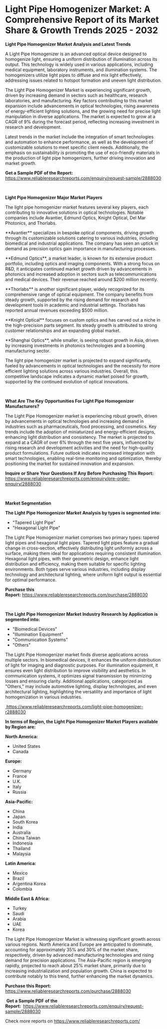 <p><h1>Light Pipe Homogenizer Market: A Comprehensive Report of its Market Share & Growth Trends 2025 - 2032</h1></p><p><strong>Light Pipe Homogenizer Market Analysis and Latest Trends</strong></p>
<p><p>A Light Pipe Homogenizer is an advanced optical device designed to homogenize light, ensuring a uniform distribution of illumination across its output. This technology is widely used in various applications, including medical equipment, laboratory instruments, and illumination systems. The homogenizers utilize light pipes to diffuse and mix light effectively, addressing issues related to hotspot formation and uneven light distribution.</p><p>The Light Pipe Homogenizer Market is experiencing significant growth, driven by increasing demand in sectors such as healthcare, research laboratories, and manufacturing. Key factors contributing to this market expansion include advancements in optical technologies, rising awareness of energy-efficient lighting solutions, and the growing need for precise light manipulation in diverse applications. The market is expected to grow at a CAGR of 9% during the forecast period, reflecting increasing investment in research and development.</p><p>Latest trends in the market include the integration of smart technologies and automation to enhance performance, as well as the development of customizable solutions to meet specific client needs. Additionally, the emphasis on sustainability is promoting the use of eco-friendly materials in the production of light pipe homogenizers, further driving innovation and market growth.</p></p>
<p><strong>Get a Sample PDF of the Report:&nbsp;</strong> <a href="https://www.reliableresearchreports.com/enquiry/request-sample/2888030?utm_campaign=2098&utm_medium=2&utm_source=Github&utm_content=ia&utm_term=14032025&utm_id=light-pipe-homogenizer">https://www.reliableresearchreports.com/enquiry/request-sample/2888030</a></p>
<p>&nbsp;</p>
<p><strong>Light Pipe Homogenizer Major Market Players</strong></p>
<p><p>The light pipe homogenizer market features several key players, each contributing to innovative solutions in optical technologies. Notable companies include Avantier, Edmund Optics, Knight Optical, Del Mar Photonics, and Thorlabs. </p><p>**Avantier** specializes in bespoke optical components, driving growth through its customizable solutions catering to various industries, including biomedical and industrial applications. The company has seen an uptick in demand as precision optics gain importance in manufacturing processes.</p><p>**Edmund Optics**, a market leader, is known for its extensive product portfolio, including optics and imaging components. With a strong focus on R&D, it anticipates continued market growth driven by advancements in photonics and increased adoption in sectors such as telecommunications and medical devices. Their revenue reached around $200 million recently.</p><p>**Thorlabs** is another significant player, widely recognized for its comprehensive range of optical equipment. The company benefits from steady growth, supported by the rising demand for research and development tools in academic and industrial settings. Thorlabs has reported annual revenues exceeding $500 million.</p><p>**Knight Optical** focuses on custom optics and has carved out a niche in the high-precision parts segment. Its steady growth is attributed to strong customer relationships and an expanding global market.</p><p>**Shanghai Optics**, while smaller, is seeing robust growth in Asia, driven by increasing investments in photonics technologies and a booming manufacturing sector. </p><p>The light pipe homogenizer market is projected to expand significantly, fueled by advancements in optical technologies and the necessity for more efficient lighting solutions across various industries. Overall, this competitive landscape indicates a dynamic market poised for growth, supported by the continued evolution of optical innovations.</p></p>
<p>&nbsp;</p>
<p><strong>What Are The Key Opportunities For Light Pipe Homogenizer Manufacturers?</strong></p>
<p><p>The Light Pipe Homogenizer market is experiencing robust growth, driven by advancements in optical technologies and increasing demand in industries such as pharmaceuticals, food processing, and cosmetics. Key trends include the adoption of miniaturized and energy-efficient designs, enhancing light distribution and consistency. The market is projected to expand at a CAGR of over 6% through the next five years, influenced by rising research and development activities and the need for high-quality product formulations. Future outlook indicates increased integration with smart technologies, enabling real-time monitoring and optimization, thereby positioning the market for sustained innovation and expansion.</p></p>
<p><strong>Inquire or Share Your Questions If Any Before Purchasing This Report:</strong> <a href="https://www.reliableresearchreports.com/enquiry/pre-order-enquiry/2888030?utm_campaign=2098&utm_medium=2&utm_source=Github&utm_content=ia&utm_term=14032025&utm_id=light-pipe-homogenizer">https://www.reliableresearchreports.com/enquiry/pre-order-enquiry/2888030</a></p>
<p>&nbsp;</p>
<p><strong>Market Segmentation</strong></p>
<p><strong>The Light Pipe Homogenizer Market Analysis by types is segmented into:</strong></p>
<p><ul><li>"Tapered Light Pipe"</li><li>"Hexagonal Light Pipe"</li></ul></p>
<p><p>The Light Pipe Homogenizer market comprises two primary types: tapered light pipes and hexagonal light pipes. Tapered light pipes feature a gradual change in cross-section, effectively distributing light uniformly across a surface, making them ideal for applications requiring consistent illumination. Hexagonal light pipes, with their geometric design, enhance light distribution and efficiency, making them suitable for specific lighting environments. Both types serve various industries, including display technology and architectural lighting, where uniform light output is essential for optimal performance.</p></p>
<p><strong>Purchase this Report:&nbsp;</strong><a href="https://www.reliableresearchreports.com/purchase/2888030?utm_campaign=2098&utm_medium=2&utm_source=Github&utm_content=ia&utm_term=14032025&utm_id=light-pipe-homogenizer">https://www.reliableresearchreports.com/purchase/2888030</a></p>
<p>&nbsp;</p>
<p><strong>The Light Pipe Homogenizer Market Industry Research by Application is segmented into:</strong></p>
<p><ul><li>"Biomedical Devices"</li><li>"Illumination Equipment"</li><li>"Communication Systems"</li><li>"Others"</li></ul></p>
<p><p>The Light Pipe Homogenizer market finds diverse applications across multiple sectors. In biomedical devices, it enhances the uniform distribution of light for imaging and diagnostic purposes. For illumination equipment, it ensures even light distribution to improve visibility and aesthetics. In communication systems, it optimizes signal transmission by minimizing losses and ensuring clarity. Additional applications, categorized as "Others," may include automotive lighting, display technologies, and even architectural lighting, highlighting the versatility and importance of light homogenization in various industries.</p></p>
<p><a href="https://www.reliableresearchreports.com/light-pipe-homogenizer-r2888030?utm_campaign=2098&utm_medium=2&utm_source=Github&utm_content=ia&utm_term=14032025&utm_id=light-pipe-homogenizer">&nbsp;https://www.reliableresearchreports.com/light-pipe-homogenizer-r2888030</a></p>
<p><strong>In terms of Region, the Light Pipe Homogenizer Market Players available by Region are:</strong></p>
<p>
    <p> <strong> North America: </strong>
        <ul>
            <li>United States</li>
            <li>Canada</li>
        </ul>
        </p> 
    <p> <strong> Europe: </strong>
        <ul>
            <li>Germany</li>
            <li>France</li>
            <li>U.K.</li>
            <li>Italy</li>
            <li>Russia</li>
        </ul>
        </p> 
    <p> <strong> Asia-Pacific: </strong>
        <ul>
            <li>China</li>
            <li>Japan</li>
            <li>South Korea</li>
            <li>India</li>
            <li>Australia</li>
            <li>China Taiwan</li>
            <li>Indonesia</li>
            <li>Thailand</li>
            <li>Malaysia</li>
        </ul>
        </p> 
    <p> <strong> Latin America: </strong>
        <ul>
            <li>Mexico</li>
            <li>Brazil</li>
            <li>Argentina Korea</li>
            <li>Colombia</li>
        </ul>
        </p> 
    <p> <strong> Middle East & Africa: </strong>
        <ul>
            <li>Turkey</li>
            <li>Saudi</li>
            <li>Arabia</li>
            <li>UAE</li>
            <li>Korea</li>
        </ul>
    </p>
    </p>
<p><p>The Light Pipe Homogenizer Market is witnessing significant growth across various regions. North America and Europe are anticipated to dominate, accounting for approximately 35% and 30% of the market share, respectively, driven by advanced manufacturing technologies and rising demand for precision applications. The Asia-Pacific region is emerging rapidly, projected to reach about 25% market share, primarily due to increasing industrialization and population growth. China is expected to contribute notably to this trend, further enhancing the market dynamics.</p></p>
<p><strong>Purchase this Report: </strong><a href="https://www.reliableresearchreports.com/purchase/2888030?utm_campaign=2098&utm_medium=2&utm_source=Github&utm_content=ia&utm_term=14032025&utm_id=light-pipe-homogenizer">https://www.reliableresearchreports.com/purchase/2888030</a></p>
<p>&nbsp;<strong>Get a Sample PDF of the Report:&nbsp;&nbsp;</strong><a href="https://www.reliableresearchreports.com/enquiry/request-sample/2888030?utm_campaign=2098&utm_medium=2&utm_source=Github&utm_content=ia&utm_term=14032025&utm_id=light-pipe-homogenizer">https://www.reliableresearchreports.com/enquiry/request-sample/2888030</a></p>
<p><strong></strong></p>
<p>Check more reports on <a href="https://www.reliableresearchreports.com/?utm_campaign=2098&utm_medium=2&utm_source=Github&utm_content=ia&utm_term=14032025&utm_id=light-pipe-homogenizer">https://www.reliableresearchreports.com/</a></p>